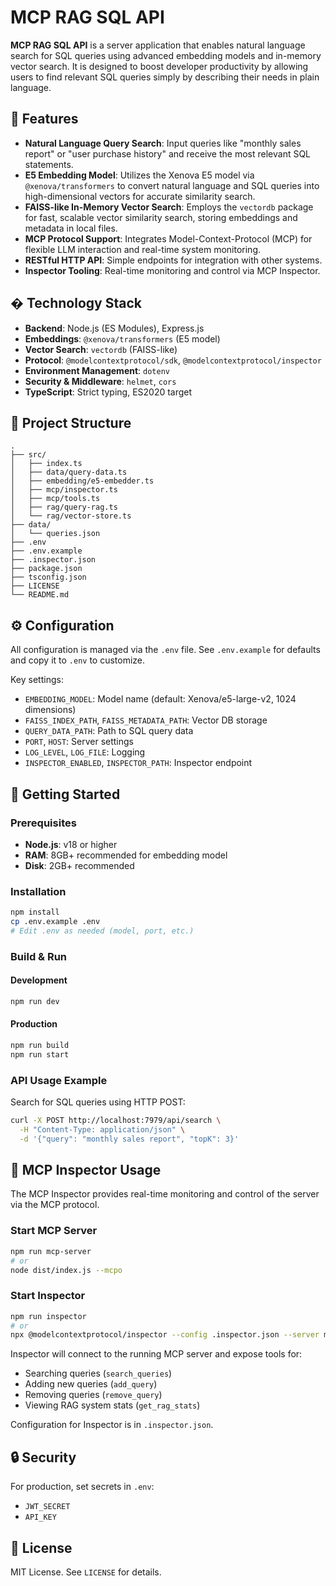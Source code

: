 
# MCP RAG SQL API

**MCP RAG SQL API** is a server application that enables natural language search for SQL queries using advanced embedding models and in-memory vector search. It is designed to boost developer productivity by allowing users to find relevant SQL queries simply by describing their needs in plain language.

## 🚀 Features

- **Natural Language Query Search**: Input queries like "monthly sales report" or "user purchase history" and receive the most relevant SQL statements.
- **E5 Embedding Model**: Utilizes the Xenova E5 model via `@xenova/transformers` to convert natural language and SQL queries into high-dimensional vectors for accurate similarity search.
- **FAISS-like In-Memory Vector Search**: Employs the `vectordb` package for fast, scalable vector similarity search, storing embeddings and metadata in local files.
- **MCP Protocol Support**: Integrates Model-Context-Protocol (MCP) for flexible LLM interaction and real-time system monitoring.
- **RESTful HTTP API**: Simple endpoints for integration with other systems.
- **Inspector Tooling**: Real-time monitoring and control via MCP Inspector.

## �️ Technology Stack

- **Backend**: Node.js (ES Modules), Express.js
- **Embeddings**: `@xenova/transformers` (E5 model)
- **Vector Search**: `vectordb` (FAISS-like)
- **Protocol**: `@modelcontextprotocol/sdk`, `@modelcontextprotocol/inspector`
- **Environment Management**: `dotenv`
- **Security & Middleware**: `helmet`, `cors`
- **TypeScript**: Strict typing, ES2020 target

## 📁 Project Structure

```
.
├── src/
│   ├── index.ts
│   ├── data/query-data.ts
│   ├── embedding/e5-embedder.ts
│   ├── mcp/inspector.ts
│   ├── mcp/tools.ts
│   ├── rag/query-rag.ts
│   └── rag/vector-store.ts
├── data/
│   └── queries.json
├── .env
├── .env.example
├── .inspector.json
├── package.json
├── tsconfig.json
├── LICENSE
└── README.md
```

## ⚙️ Configuration

All configuration is managed via the `.env` file. See `.env.example` for defaults and copy it to `.env` to customize.

Key settings:
- `EMBEDDING_MODEL`: Model name (default: Xenova/e5-large-v2, 1024 dimensions)
- `FAISS_INDEX_PATH`, `FAISS_METADATA_PATH`: Vector DB storage
- `QUERY_DATA_PATH`: Path to SQL query data
- `PORT`, `HOST`: Server settings
- `LOG_LEVEL`, `LOG_FILE`: Logging
- `INSPECTOR_ENABLED`, `INSPECTOR_PATH`: Inspector endpoint

## 🏁 Getting Started

### Prerequisites

- **Node.js**: v18 or higher
- **RAM**: 8GB+ recommended for embedding model
- **Disk**: 2GB+ recommended

### Installation

```bash
npm install
cp .env.example .env
# Edit .env as needed (model, port, etc.)
```

### Build & Run

#### Development

```bash
npm run dev
```

#### Production

```bash
npm run build
npm run start
```

### API Usage Example

Search for SQL queries using HTTP POST:

```bash
curl -X POST http://localhost:7979/api/search \
  -H "Content-Type: application/json" \
  -d '{"query": "monthly sales report", "topK": 3}'
```

## 🧩 MCP Inspector Usage

The MCP Inspector provides real-time monitoring and control of the server via the MCP protocol.

### Start MCP Server

```bash
npm run mcp-server
# or
node dist/index.js --mcpo
```

### Start Inspector

```bash
npm run inspector
# or
npx @modelcontextprotocol/inspector --config .inspector.json --server mcp-rag-sql-api
```

Inspector will connect to the running MCP server and expose tools for:
- Searching queries (`search_queries`)
- Adding new queries (`add_query`)
- Removing queries (`remove_query`)
- Viewing RAG system stats (`get_rag_stats`)

Configuration for Inspector is in `.inspector.json`.

## 🔒 Security

For production, set secrets in `.env`:
- `JWT_SECRET`
- `API_KEY`

## 📜 License

MIT License. See `LICENSE` for details.

